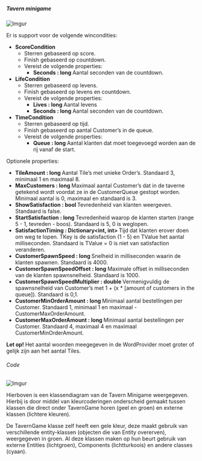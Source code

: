 ##### Tavern minigame
![Imgur](https://i.imgur.com/2SUzdEk.png)

Er is support voor de volgende wincondities:
- <strong>ScoreCondition</strong>
    - Sterren gebaseerd op score.
    - Finish gebaseerd op countdown.
    - Vereist de volgende properties:
        - <strong>Seconds : long </strong>
        Aantal seconden van de countdown.
- <strong>LifeCondition</strong>
    - Sterren gebaseerd op levens.
    - Finish gebaseerd op levens en countdown.
    - Vereist de volgende properties:
        - <strong>Lives : long </strong>
        Aantal levens
        - <strong>Seconds : long </strong>
        Aantal seconden van de countdown.
- <strong>TimeCondition</strong>
    - Sterren gebaseerd op tijd.
    - Finish gebaseerd op aantal Customer’s in de queue.
    - Vereist de volgende properties:
        - <strong>Queue : long </strong>
        Aantal klanten dat moet toegevoegd worden aan de rij vanaf de start.

Optionele properties:
- <strong> TileAmount : long </strong>
    Aantal Tile’s met unieke Order’s. Standaard 3, minimaal 1 en maximaal 8.
- <strong> MaxCustomers : long </strong>
    Maximaal aantal Customer’s dat in de taverne getekend wordt voordat ze in de  CustomerQueue gestopt worden. Minimaal aantal is 0, maximaal en standaard is 3.
- <strong> ShowSatisfaction : bool </strong>
    Tevredenheid van klanten weergeven. Standaard is false.
- <strong> StartSatisfaction : long </strong>
    Tevredenheid waarop de klanten starten (range 5 - 1, tevreden - boos). Standaard is 5, 0 is weglopen.
- <strong> SatisfactionTiming :  Dictionary<int, int> </strong>
    Tijd dat klanten erover doen om weg te lopen. TKey is de satisfaction (1 - 5) en TValue het aantal milliseconden. Standaard is TValue = 0 is niet van satisfaction veranderen.
- <strong> CustomerSpawnSpeed : long </strong>
    Snelheid in milliseconden waarin de klanten spawnen. Standaard is 4000.
- <strong> CustomerSpawnSpeedOffset : long </strong>
    Maximale offset in milliseconden van de klanten spawnsnelheid. Standaard is 1000.
- <strong> CustomerSpawnSpeedMultiplier : double </strong>
    Vermenigvuldig de spawnsnelheid van Customer’s met 1 + (x * [amount of customers in the queue]). Standaard is 0,1.
- <strong> CustomerMinOrderAmount : long </strong>
    Minimaal aantal bestellingen per Customer. Standaard 1, minimaal 1 en maximaal - CustomerMaxOrderAmount.
- <strong> CustomerMaxOrderAmount : long </strong>
    Minimaal aantal bestellingen per Customer. Standaard 4, maximaal 4 en maximaal CustomerMinOrderAmount.

<strong> Let op! </strong> Het aantal woorden meegegeven in de WordProvider moet groter of gelijk zijn aan het aantal Tiles.

###### Code

![Imgur](https://i.imgur.com/ZpTAVLK.png)

Hierboven is een klassendiagram van de Tavern Minigame weergegeven. Hierbij is door middel van kleurcoderingen onderscheid gemaakt tussen klassen die direct onder TavernGame horen (geel en groen) en externe klassen (lichtere kleuren).

De TavernGame klasse zelf heeft een gele kleur, deze maakt gebruik van verschillende entity-klassen (objecten die van Entity overerven), weergegeven in groen. Al deze klassen maken op hun beurt gebruik van externe Entities (lichtgroen), Components (lichtturkoois) en andere classes (cyaan).



